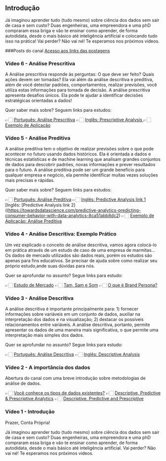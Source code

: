 ## Introdução

Já imaginou aprender tudo (tudo mesmo) sobre ciência dos dados sem sair de casa e sem custo?
Duas engenheiras, uma empreendora e uma phD compraram essa briga e vão te ensinar como aprender, de forma autodidata, desde o mais básico até inteligência artificial e colocando tudo isso na prática!
Vai perder? Não vai né! Te esperamos nos próximos videos.

###Posts do canal
[Acesso aos links das postagens](https://contapropria.github.io/Conta_Propria/Posts)

### Vídeo 6 - Análise Prescritiva

A Análise prescritiva responde às perguntas: O que deve ser feito? Quais ações devem ser tomadas? Ela vai além da análise descritiva e preditiva, além de você detectar padrões, comportamentos, realizar previsões, você utiliza estas informações para tomada de decisão. A análise prescritiva apresenta desafios únicos. Ela pode te ajudar a identificar decisões estratégicas orientadas a dados!

Quer saber mais sobre? Seguem links para estudos:

👉🏻 [Português: Análise Prescritiva](https://medium.com/@edselferri/an%C3%A1lise-preditiva-ou-prescritiva-sua-empresa-precisa-de-ambos-63b49caf09cf)
👉🏻 [Inglês: Prescriptive Analysis ](https://www.gurobi.com/company/about-gurobi/prescriptive-analytics/)
👉🏻 [Exemplo de Aplicação](https://towardsdatascience.com/top-5-issues-with-prescriptive-analytics-and-how-to-overcome-them-6f5cada83aa4)


### Vídeo 5 - Análise Preditiva

A análise preditiva tem o objetivo de realizar previsões sobre o que pode acontecer no futuro usando dados históricos. Ela é orientada a dados e técnicas estatísticas e de machine learning que analisam grandes conjuntos de dados para descobrir padrões, novas informações e prever resultados para o futuro. A análise preditiva pode ser um grande benefício para qualquer empresa e negócio, ela permite identificar muitas vezes soluções mais precisas e rápidas.

Quer saber mais sobre? Seguem links para estudos:

👉🏻 [Português: Análise Preditiva]( https://www.ibm.com/developerworks/br/industry/library/ba-predictive-analytics1/index.html)
👉🏻 [Inglês: Predictive Analysis link 1](https://medium.com/my-data-camp-journey/predictive-analysis-in-python-97ca5b64e97f) [Inglês:       [Predictive Analysis link 2]((https://towardsdatascience.com/predictive-analytics-predicting-consumer-behavior-with-data-analytics-8ca51abb8dc2)
👉🏻 [Exemplo de Aplicação: Análise Preditiva](https://medium.com/datadriveninvestor/a-simple-guide-to-creating-predictive-models-in-python-part-1-8e3ddc3d7008)

### Vídeo 4 - Análise Descritiva: Exemplo Prático

Um vez explicado o conceito de análise descritiva, vamos agora colocá-lo em prática através de um estudo de caso de uma empresa de marmitas... 
Os dados de mercado utilizados são dados reais, porém os estudos são apenas para fins educativos. Se precisar de ajuda sobre como realizar seu próprio estudo,ande suas dúvidas para nós.

Quer se aprofundar no assunto? Segue links para estudo:

👉🏻 [Estudo de Mercado](https://rockcontent.com/blog/estudo-de-mercado/)
👉🏻 [Tam, Sam e Som](https://rockcontent.com/blog/tam-sam-som/)
👉🏻 [O que é Brand Persona?](https://www.notopo.com/blog/o-que-e-brand-persona/)

### Vídeo 3 - Análise Descritiva

A análise descritiva é importante principalmente para: 1) fornecer informações sobre variáveis em um conjunto de dados, auxiliar na interpretação dos dados e na visualização; 2) destacar os possíveis relacionamentos entre variáveis.
A análise descritiva, portanto, permite apresentar os dados de uma maneira mais significativa, o que permite uma interpretação mais simples dos dados.

Quer se aprofundar no assunto? Segue links para estudo:

👉🏻 [Português: Análise Descritiva](https://biostatistics-uem.github.io/Bio/descritiva.html)
👉🏻 [Inglês: Descriptive Analysis ](https://towardsdatascience.com/understanding-descriptive-statistics-c9c2b0641291)


### Vídeo 2 - A importância dos dados

Abertura do canal com uma breve introdução sobre metodologias de análise de dados.

👉🏻 [Você conhece os tipos de dados existentes?](https://www.reamp.com.br/blog/2017/07/voce-conhece-quais-sao-os-tipos-de-dados-existentes/)
👉🏻 [Descriptive, Predictive & Prescriptive Analytics](https://studyonline.unsw.edu.au/blog/descriptive-predictive-prescriptive-analytics)
👉🏻 [Descriptive, Predictive and Prescriptive](https://www.gurobi.com/company/about-gurobi/prescriptive-analytics/)


### Vídeo 1 - Introdução

Prazer, Conta Própria!

Já imaginou aprender tudo (tudo mesmo) sobre ciência dos dados sem sair de casa e sem custo?
Duas engenheiras, uma empreendora e uma phD compraram essa briga e vão te ensinar como aprender, de forma autodidata, desde o mais básico até inteligência artificial.
Vai perder? Não vai né! Te esperamos nos próximos videos.



